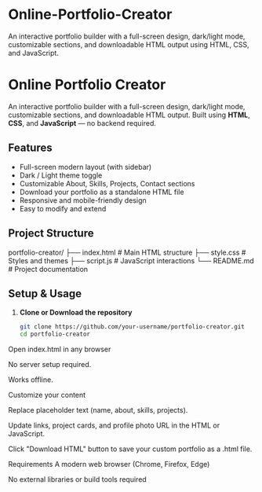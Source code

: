 # Online-Portfolio-Creator
An interactive portfolio builder with a full-screen design, dark/light mode, customizable sections, and downloadable HTML output using HTML, CSS, and JavaScript.
# Online Portfolio Creator

An interactive portfolio builder with a full-screen design, dark/light mode, customizable sections, and downloadable HTML output. Built using **HTML**, **CSS**, and **JavaScript** — no backend required.

##  Features

- Full-screen modern layout (with sidebar)
- Dark / Light theme toggle
- Customizable About, Skills, Projects, Contact sections
- Download your portfolio as a standalone HTML file
- Responsive and mobile-friendly design
- Easy to modify and extend

##  Project Structure
 portfolio-creator/
├── index.html # Main HTML structure
├── style.css # Styles and themes
├── script.js # JavaScript interactions
└── README.md # Project documentation

##  Setup & Usage

1. **Clone or Download the repository**
   ```bash
   git clone https://github.com/your-username/portfolio-creator.git
   cd portfolio-creator
Open index.html in any browser

No server setup required.

Works offline.

Customize your content

Replace placeholder text (name, about, skills, projects).

Update links, project cards, and profile photo URL in the HTML or JavaScript.

Click "Download HTML" button to save your custom portfolio as a .html file.

Requirements
A modern web browser (Chrome, Firefox, Edge)

No external libraries or build tools required
